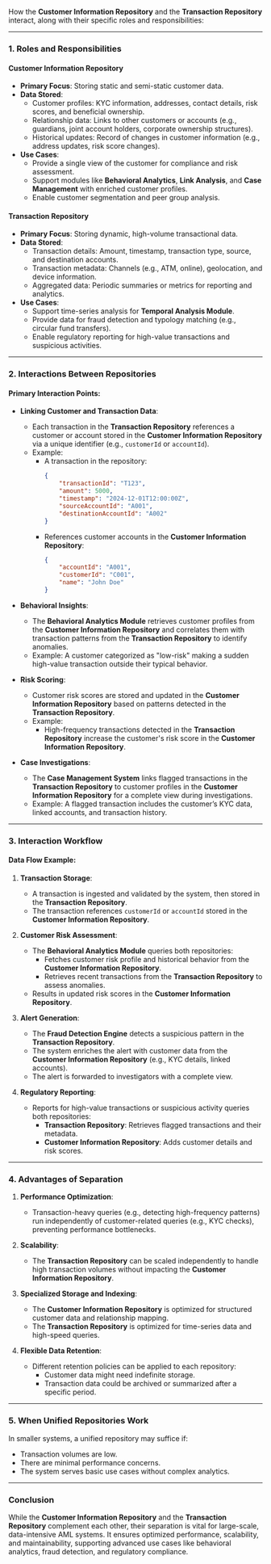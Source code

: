 How the **Customer Information Repository** and the **Transaction Repository** interact, along with their specific roles and responsibilities:

---

### **1. Roles and Responsibilities**

#### **Customer Information Repository**
- **Primary Focus**: Storing static and semi-static customer data.
- **Data Stored**:
  - Customer profiles: KYC information, addresses, contact details, risk scores, and beneficial ownership.
  - Relationship data: Links to other customers or accounts (e.g., guardians, joint account holders, corporate ownership structures).
  - Historical updates: Record of changes in customer information (e.g., address updates, risk score changes).
- **Use Cases**:
  - Provide a single view of the customer for compliance and risk assessment.
  - Support modules like **Behavioral Analytics**, **Link Analysis**, and **Case Management** with enriched customer profiles.
  - Enable customer segmentation and peer group analysis.

#### **Transaction Repository**
- **Primary Focus**: Storing dynamic, high-volume transactional data.
- **Data Stored**:
  - Transaction details: Amount, timestamp, transaction type, source, and destination accounts.
  - Transaction metadata: Channels (e.g., ATM, online), geolocation, and device information.
  - Aggregated data: Periodic summaries or metrics for reporting and analytics.
- **Use Cases**:
  - Support time-series analysis for **Temporal Analysis Module**.
  - Provide data for fraud detection and typology matching (e.g., circular fund transfers).
  - Enable regulatory reporting for high-value transactions and suspicious activities.

---

### **2. Interactions Between Repositories**

#### **Primary Interaction Points**:
- **Linking Customer and Transaction Data**:
  - Each transaction in the **Transaction Repository** references a customer or account stored in the **Customer Information Repository** via a unique identifier (e.g., `customerId` or `accountId`).
  - Example:
    - A transaction in the repository:
      ```json
      {
          "transactionId": "T123",
          "amount": 5000,
          "timestamp": "2024-12-01T12:00:00Z",
          "sourceAccountId": "A001",
          "destinationAccountId": "A002"
      }
      ```
    - References customer accounts in the **Customer Information Repository**:
      ```json
      {
          "accountId": "A001",
          "customerId": "C001",
          "name": "John Doe"
      }
      ```

- **Behavioral Insights**:
  - The **Behavioral Analytics Module** retrieves customer profiles from the **Customer Information Repository** and correlates them with transaction patterns from the **Transaction Repository** to identify anomalies.
  - Example: A customer categorized as "low-risk" making a sudden high-value transaction outside their typical behavior.

- **Risk Scoring**:
  - Customer risk scores are stored and updated in the **Customer Information Repository** based on patterns detected in the **Transaction Repository**.
  - Example:
    - High-frequency transactions detected in the **Transaction Repository** increase the customer's risk score in the **Customer Information Repository**.

- **Case Investigations**:
  - The **Case Management System** links flagged transactions in the **Transaction Repository** to customer profiles in the **Customer Information Repository** for a complete view during investigations.
  - Example: A flagged transaction includes the customer’s KYC data, linked accounts, and transaction history.

---

### **3. Interaction Workflow**

#### **Data Flow Example**:
1. **Transaction Storage**:
   - A transaction is ingested and validated by the system, then stored in the **Transaction Repository**.
   - The transaction references `customerId` or `accountId` stored in the **Customer Information Repository**.

2. **Customer Risk Assessment**:
   - The **Behavioral Analytics Module** queries both repositories:
     - Fetches customer risk profile and historical behavior from the **Customer Information Repository**.
     - Retrieves recent transactions from the **Transaction Repository** to assess anomalies.
   - Results in updated risk scores in the **Customer Information Repository**.

3. **Alert Generation**:
   - The **Fraud Detection Engine** detects a suspicious pattern in the **Transaction Repository**.
   - The system enriches the alert with customer data from the **Customer Information Repository** (e.g., KYC details, linked accounts).
   - The alert is forwarded to investigators with a complete view.

4. **Regulatory Reporting**:
   - Reports for high-value transactions or suspicious activity queries both repositories:
     - **Transaction Repository**: Retrieves flagged transactions and their metadata.
     - **Customer Information Repository**: Adds customer details and risk scores.

---

### **4. Advantages of Separation**

1. **Performance Optimization**:
   - Transaction-heavy queries (e.g., detecting high-frequency patterns) run independently of customer-related queries (e.g., KYC checks), preventing performance bottlenecks.

2. **Scalability**:
   - The **Transaction Repository** can be scaled independently to handle high transaction volumes without impacting the **Customer Information Repository**.

3. **Specialized Storage and Indexing**:
   - The **Customer Information Repository** is optimized for structured customer data and relationship mapping.
   - The **Transaction Repository** is optimized for time-series data and high-speed queries.

4. **Flexible Data Retention**:
   - Different retention policies can be applied to each repository:
     - Customer data might need indefinite storage.
     - Transaction data could be archived or summarized after a specific period.

---

### **5. When Unified Repositories Work**
In smaller systems, a unified repository may suffice if:
- Transaction volumes are low.
- There are minimal performance concerns.
- The system serves basic use cases without complex analytics.

---

### Conclusion
While the **Customer Information Repository** and the **Transaction Repository** complement each other, their separation is vital for large-scale, data-intensive AML systems. It ensures optimized performance, scalability, and maintainability, supporting advanced use cases like behavioral analytics, fraud detection, and regulatory compliance.